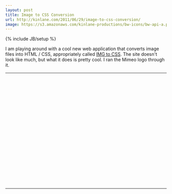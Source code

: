 ```yaml
---
layout: post
title: Image to CSS Conversion
url: http://kinlane.com/2011/06/29/image-to-css-conversion/
image: https://s3.amazonaws.com/kinlane-productions/bw-icons/bw-api-a.png
---
```

{% include JB/setup %}
<p>
     I am playing around with a cool new web application that converts image files into HTML / CSS, appropriately called <a title="IMG to CSS" href="http://www.imgtocss.com/">IMG to CSS</a>. The site doesn't look like much, but what it does is pretty cool. I ran the Mimeo logo through it.  
</p>
<table class="c885" cellspacing="0" cellpadding="0" width="400" align="center">
     <tbody>
          <tr>
               <td width="1"></td>
               <td width="1"></td>
               <td width="1"></td>
               <td width="1"></td>
               <td width="1"></td>
               <td width="1"></td>
               <td width="1"></td>
               <td width="1"></td>
               <td width="1"></td>
               <td width="1"></td>
               <td width="1"></td>
               <td width="1"></td>
               <td width="1"></td>
               <td width="1"></td>
               <td width="1"></td>
               <td width="1"></td>
               <td width="1"></td>
               <td width="1"></td>
               <td width="1"></td>
               <td width="1"></td>
               <td width="1"></td>
               <td width="1"></td>
               <td width="1"></td>
               <td width="1"></td>
               <td width="1"></td>
               <td width="1"></td>
               <td width="1"></td>
               <td width="1"></td>
               <td width="1"></td>
               <td width="1"></td>
               <td width="1"></td>
               <td width="1"></td>
               <td width="1"></td>
               <td width="1"></td>
               <td width="1"></td>
               <td width="1"></td>
               <td width="1"></td>
               <td width="1"></td>
               <td width="1"></td>
               <td width="1"></td>
               <td width="1"></td>
               <td width="1"></td>
               <td width="1"></td>
               <td width="1"></td>
               <td width="1"></td>
               <td width="1"></td>
               <td width="1"></td>
               <td width="1"></td>
               <td width="1"></td>
               <td width="1"></td>
               <td width="1"></td>
               <td width="1"></td>
               <td width="1"></td>
               <td width="1"></td>
               <td width="1"></td>
               <td width="1"></td>
               <td width="1"></td>
               <td width="1"></td>
               <td width="1"></td>
               <td width="1"></td>
               <td width="1"></td>
               <td width="1"></td>
               <td width="1"></td>
               <td width="1"></td>
               <td width="1"></td>
               <td width="1"></td>
               <td width="1"></td>
               <td width="1"></td>
               <td width="1"></td>
               <td width="1"></td>
               <td width="1"></td>
               <td width="1"></td>
               <td width="1"></td>
               <td width="1"></td>
               <td width="1"></td>
               <td width="1"></td>
               <td width="1"></td>
               <td width="1"></td>
               <td width="1"></td>
               <td width="1"></td>
               <td width="1"></td>
               <td width="1"></td>
               <td width="1"></td>
               <td width="1"></td>
               <td width="1"></td>
               <td width="1"></td>
               <td width="1"></td>
               <td width="1"></td>
               <td width="1"></td>
               <td width="1"></td>
               <td width="1"></td>
               <td width="1"></td>
               <td width="1"></td>
               <td width="1"></td>
               <td width="1"></td>
               <td width="1"></td>
               <td width="1"></td>
               <td width="1"></td>
               <td width="1"></td>
               <td width="1"></td>
               <td width="1"></td>
               <td width="1"></td>
               <td width="1"></td>
               <td width="1"></td>
               <td width="1"></td>
               <td width="1"></td>
               <td width="1"></td>
               <td width="1"></td>
               <td width="1"></td>
               <td width="1"></td>
               <td width="1"></td>
               <td width="1"></td>
               <td width="1"></td>
               <td width="1"></td>
               <td width="1"></td>
               <td width="1"></td>
               <td width="1"></td>
               <td width="1"></td>
               <td width="1"></td>
               <td width="1"></td>
               <td width="1"></td>
               <td width="1"></td>
               <td width="1"></td>
               <td width="1"></td>
               <td width="1"></td>
               <td width="1"></td>
               <td width="1"></td>
               <td width="1"></td>
               <td width="1"></td>
               <td width="1"></td>
               <td width="1"></td>
               <td width="1"></td>
               <td width="1"></td>
               <td width="1"></td>
               <td width="1"></td>
               <td width="1"></td>
               <td width="1"></td>
               <td width="1"></td>
               <td width="1"></td>
               <td width="1"></td>
               <td width="1"></td>
               <td width="1"></td>
               <td width="1"></td>
               <td width="1"></td>
               <td width="1"></td>
               <td width="1"></td>
               <td width="1"></td>
               <td width="1"></td>
               <td width="1"></td>
               <td width="1"></td>
               <td width="1"></td>
               <td width="1"></td>
               <td width="1"></td>
               <td width="1"></td>
               <td width="1"></td>
               <td width="1"></td>
               <td width="1"></td>
               <td width="1"></td>
               <td width="1"></td>
               <td width="1"></td>
               <td width="1"></td>
               <td width="1"></td>
               <td width="1"></td>
               <td width="1"></td>
               <td width="1"></td>
               <td width="1"></td>
               <td width="1"></td>
               <td width="1"></td>
               <td width="1"></td>
               <td width="1"></td>
               <td width="1"></td>
               <td width="1"></td>
               <td width="1"></td>
               <td width="1"></td>
               <td width="1"></td>
               <td width="1"></td>
               <td width="1"></td>
               <td width="1"></td>
               <td width="1"></td>
               <td width="1"></td>
               <td width="1"></td>
               <td width="1"></td>
               <td width="1"></td>
               <td width="1"></td>
               <td width="1"></td>
               <td width="1"></td>
               <td width="1"></td>
               <td width="1"></td>
               <td width="1"></td>
               <td width="1"></td>
               <td width="1"></td>
               <td width="1"></td>
               <td width="1"></td>
               <td width="1"></td>
               <td width="1"></td>
               <td width="1"></td>
               <td width="1"></td>
               <td width="1"></td>
               <td width="1"></td>
               <td width="1"></td>
               <td width="1"></td>
               <td width="1"></td>
               <td width="1"></td>
               <td width="1"></td>
               <td width="1"></td>
               <td width="1"></td>
               <td width="1"></td>
               <td width="1"></td>
               <td width="1"></td>
               <td width="1"></td>
               <td width="1"></td>
               <td width="1"></td>
               <td width="1"></td>
               <td width="1"></td>
               <td width="1"></td>
               <td width="1"></td>
               <td width="1"></td>
               <td width="1"></td>
               <td width="1"></td>
               <td width="1"></td>
               <td width="1"></td>
               <td width="1"></td>
               <td width="1"></td>
               <td width="1"></td>
               <td width="1"></td>
               <td width="1"></td>
               <td width="1"></td>
               <td width="1"></td>
               <td width="1"></td>
               <td width="1"></td>
               <td width="1"></td>
               <td width="1"></td>
               <td width="1"></td>
               <td width="1"></td>
               <td width="1"></td>
               <td width="1"></td>
               <td width="1"></td>
               <td width="1"></td>
               <td width="1"></td>
               <td width="1"></td>
               <td width="1"></td>
               <td width="1"></td>
               <td width="1"></td>
               <td width="1"></td>
               <td width="1"></td>
               <td width="1"></td>
               <td width="1"></td>
               <td width="1"></td>
               <td width="1"></td>
               <td width="1"></td>
               <td width="1"></td>
               <td width="1"></td>
               <td width="1"></td>
               <td width="1"></td>
               <td width="1"></td>
               <td width="1"></td>
               <td width="1"></td>
               <td width="1"></td>
               <td width="1"></td>
               <td width="1"></td>
               <td width="1"></td>
               <td width="1"></td>
               <td width="1"></td>
               <td width="1"></td>
               <td width="1"></td>
               <td width="1"></td>
               <td width="1"></td>
               <td width="1"></td>
               <td width="1"></td>
               <td width="1"></td>
               <td width="1"></td>
               <td width="1"></td>
               <td width="1"></td>
               <td width="1"></td>
               <td width="1"></td>
               <td width="1"></td>
               <td width="1"></td>
               <td width="1"></td>
               <td width="1"></td>
               <td width="1"></td>
               <td width="1"></td>
               <td width="1"></td>
               <td width="1"></td>
               <td width="1"></td>
               <td width="1"></td>
               <td width="1"></td>
               <td width="1"></td>
               <td width="1"></td>
               <td width="1"></td>
               <td width="1"></td>
               <td width="1"></td>
               <td width="1"></td>
               <td width="1"></td>
               <td width="1"></td>
               <td width="1"></td>
               <td width="1"></td>
               <td width="1"></td>
               <td width="1"></td>
               <td width="1"></td>
               <td width="1"></td>
               <td width="1"></td>
               <td width="1"></td>
               <td width="1"></td>
               <td width="1"></td>
               <td width="1"></td>
               <td width="1"></td>
               <td width="1"></td>
               <td width="1"></td>
               <td width="1"></td>
               <td width="1"></td>
               <td width="1"></td>
               <td width="1"></td>
               <td width="1"></td>
               <td width="1"></td>
               <td width="1"></td>
               <td width="1"></td>
               <td width="1"></td>
               <td width="1"></td>
               <td width="1"></td>
               <td width="1"></td>
               <td width="1"></td>
               <td width="1"></td>
               <td width="1"></td>
               <td width="1"></td>
               <td width="1"></td>
               <td width="1"></td>
               <td width="1"></td>
               <td width="1"></td>
               <td width="1"></td>
               <td width="1"></td>
               <td width="1"></td>
               <td width="1"></td>
               <td width="1"></td>
               <td width="1"></td>
               <td width="1"></td>
               <td width="1"></td>
               <td width="1"></td>
               <td width="1"></td>
               <td width="1"></td>
               <td width="1"></td>
               <td width="1"></td>
               <td width="1"></td>
               <td width="1"></td>
               <td width="1"></td>
               <td width="1"></td>
               <td width="1"></td>
               <td width="1"></td>
               <td width="1"></td>
               <td width="1"></td>
               <td width="1"></td>
               <td width="1"></td>
               <td width="1"></td>
               <td width="1"></td>
               <td width="1"></td>
               <td width="1"></td>
               <td width="1"></td>
               <td width="1"></td>
               <td width="1"></td>
               <td width="1"></td>
               <td width="1"></td>
               <td width="1"></td>
               <td width="1"></td>
               <td width="1"></td>
               <td width="1"></td>
               <td width="1"></td>
               <td width="1"></td>
               <td width="1"></td>
               <td width="1"></td>
               <td width="1"></td>
               <td width="1"></td>
               <td width="1"></td>
               <td width="1"></td>
               <td width="1"></td>
               <td width="1"></td>
               <td width="1"></td>
               <td width="1"></td>
               <td width="1"></td>
               <td width="1"></td>
               <td width="1"></td>
               <td width="1"></td>
               <td width="1"></td>
               <td width="1"></td>
               <td width="1"></td>
               <td width="1"></td>
               <td width="1"></td>
               <td width="1"></td>
               <td width="1"></td>
               <td width="1"></td>
               <td width="1"></td>
               <td width="1"></td>
               <td width="1"></td>
               <td width="1"></td>
               <td width="1"></td>
               <td width="1"></td>
               <td width="1"></td>
               <td width="1"></td>
               <td width="1"></td>
               <td width="1"></td>
               <td width="1"></td>
               <td width="1"></td>
          </tr>
          <tr class="c21">
               <td class="c1" colspan="342" rowspan="16"></td>
               <td class="c2" rowspan="2"></td>
               <td class="c3"></td>
               <td class="c4"></td>
               <td class="c5"></td>
               <td class="c6"></td>
               <td class="c7"></td>
               <td class="c8"></td>
               <td class="c9"></td>
               <td class="c10"></td>
               <td class="c11"></td>
               <td class="c12"></td>
               <td class="c13"></td>
               <td class="c14"></td>
               <td class="c15"></td>
               <td class="c11"></td>
               <td class="c16"></td>
               <td class="c17"></td>
               <td class="c11"></td>
               <td class="c18"></td>
               <td class="c19"></td>
               <td class="c20"></td>
               <td class="c1" colspan="37"></td>
          </tr>
          <tr class="c39">
               <td class="c22"></td>
               <td class="c23"></td>
               <td class="c24"></td>
               <td class="c25"></td>
               <td class="c26"></td>
               <td class="c27"></td>
               <td class="c28"></td>
               <td class="c29"></td>
               <td class="c30"></td>
               <td class="c31"></td>
               <td class="c32"></td>
               <td class="c33"></td>
               <td class="c34"></td>
               <td class="c14"></td>
               <td class="c35"></td>
               <td class="c36"></td>
               <td class="c3"></td>
               <td class="c36"></td>
               <td class="c37"></td>
               <td class="c36"></td>
               <td class="c38"></td>
               <td class="c1" colspan="36"></td>
          </tr>
          <tr class="c57">
               <td class="c40"></td>
               <td class="c41" rowspan="2"></td>
               <td class="c42"></td>
               <td class="c43"></td>
               <td class="c44"></td>
               <td class="c45"></td>
               <td class="c46"></td>
               <td class="c47"></td>
               <td class="c48"></td>
               <td class="c49"></td>
               <td class="c50"></td>
               <td class="c51"></td>
               <td class="c52"></td>
               <td class="c53"></td>
               <td class="c54"></td>
               <td class="c55"></td>
               <td class="c56"></td>
               <td class="c20"></td>
               <td class="c40"></td>
               <td class="c38" colspan="2"></td>
               <td class="c1" colspan="37" rowspan="3"></td>
          </tr>
          <tr class="c21">
               <td class="c11"></td>
               <td class="c58"></td>
               <td class="c59"></td>
               <td class="c46"></td>
               <td class="c60"></td>
               <td class="c61"></td>
               <td class="c62"></td>
               <td class="c63"></td>
               <td class="c64"></td>
               <td class="c65"></td>
               <td class="c66"></td>
               <td class="c67"></td>
               <td class="c68"></td>
               <td class="c2"></td>
               <td class="c69"></td>
               <td class="c17"></td>
               <td class="c70"></td>
               <td class="c71"></td>
               <td class="c40"></td>
               <td class="c72"></td>
          </tr>
          <tr class="c90">
               <td class="c73"></td>
               <td class="c74"></td>
               <td class="c75"></td>
               <td class="c76"></td>
               <td class="c77"></td>
               <td class="c78"></td>
               <td class="c79"></td>
               <td class="c80"></td>
               <td class="c81"></td>
               <td class="c82"></td>
               <td class="c83"></td>
               <td class="c77"></td>
               <td class="c26"></td>
               <td class="c84"></td>
               <td class="c85"></td>
               <td class="c86"></td>
               <td class="c87"></td>
               <td class="c88"></td>
               <td class="c20"></td>
               <td class="c14"></td>
               <td class="c89"></td>
          </tr>
          <tr class="c110">
               <td class="c18"></td>
               <td class="c53"></td>
               <td class="c91"></td>
               <td class="c92"></td>
               <td class="c93"></td>
               <td class="c94"></td>
               <td class="c95"></td>
               <td class="c96"></td>
               <td class="c97"></td>
               <td class="c98"></td>
               <td class="c97" colspan="2"></td>
               <td class="c95"></td>
               <td class="c99"></td>
               <td class="c100"></td>
               <td class="c101"></td>
               <td class="c102"></td>
               <td class="c103"></td>
               <td class="c104"></td>
               <td class="c105"></td>
               <td class="c106"></td>
               <td class="c40"></td>
               <td class="c89"></td>
               <td class="c20"></td>
               <td class="c40"></td>
               <td class="c12"></td>
               <td class="c107"></td>
               <td class="c106"></td>
               <td class="c12"></td>
               <td class="c72"></td>
               <td class="c108"></td>
               <td class="c109"></td>
               <td class="c1" colspan="26" rowspan="5"></td>
          </tr>
          <tr class="c129">
               <td class="c14"></td>
               <td class="c111"></td>
               <td class="c112"></td>
               <td class="c113"></td>
               <td class="c114"></td>
               <td class="c98" colspan="11"></td>
               <td class="c115"></td>
               <td class="c116"></td>
               <td class="c117"></td>
               <td class="c118"></td>
               <td class="c119"></td>
               <td class="c120"></td>
               <td class="c121"></td>
               <td class="c122"></td>
               <td class="c123"></td>
               <td class="c124"></td>
               <td class="c125"></td>
               <td class="c17"></td>
               <td class="c126"></td>
               <td class="c127"></td>
               <td class="c128"></td>
               <td class="c73"></td>
          </tr>
          <tr class="c145">
               <td class="c130"></td>
               <td class="c12"></td>
               <td class="c131"></td>
               <td class="c132"></td>
               <td class="c133"></td>
               <td class="c97"></td>
               <td class="c98" colspan="10"></td>
               <td class="c134"></td>
               <td class="c135"></td>
               <td class="c136"></td>
               <td class="c137"></td>
               <td class="c138"></td>
               <td class="c139"></td>
               <td class="c140"></td>
               <td class="c141"></td>
               <td class="c142"></td>
               <td class="c143"></td>
               <td class="c127"></td>
               <td class="c3"></td>
               <td class="c108"></td>
               <td class="c130"></td>
               <td class="c144"></td>
               <td class="c3"></td>
          </tr>
          <tr class="c160">
               <td class="c146"></td>
               <td class="c36"></td>
               <td class="c147"></td>
               <td class="c77"></td>
               <td class="c148"></td>
               <td class="c98" colspan="11" rowspan="2"></td>
               <td class="c61"></td>
               <td class="c149"></td>
               <td class="c47"></td>
               <td class="c150"></td>
               <td class="c93"></td>
               <td class="c151"></td>
               <td class="c152"></td>
               <td class="c153"></td>
               <td class="c154"></td>
               <td class="c155"></td>
               <td class="c75"></td>
               <td class="c2"></td>
               <td class="c156"></td>
               <td class="c157"></td>
               <td class="c158"></td>
               <td class="c159"></td>
          </tr>
          <tr class="c177">
               <td class="c161"></td>
               <td class="c162"></td>
               <td class="c163"></td>
               <td class="c164"></td>
               <td class="c165"></td>
               <td class="c26"></td>
               <td class="c98"></td>
               <td class="c61"></td>
               <td class="c166"></td>
               <td class="c167"></td>
               <td class="c168"></td>
               <td class="c169"></td>
               <td class="c135"></td>
               <td class="c170"></td>
               <td class="c171"></td>
               <td class="c172"></td>
               <td class="c173"></td>
               <td class="c174"></td>
               <td class="c36"></td>
               <td class="c175"></td>
               <td class="c176"></td>
          </tr>
          <tr class="c129">
               <td class="c11"></td>
               <td class="c178"></td>
               <td class="c179"></td>
               <td class="c180"></td>
               <td class="c136"></td>
               <td class="c100" rowspan="4"></td>
               <td class="c98" colspan="10"></td>
               <td class="c181"></td>
               <td class="c46"></td>
               <td class="c83"></td>
               <td class="c182"></td>
               <td class="c96"></td>
               <td class="c136"></td>
               <td class="c183"></td>
               <td class="c184"></td>
               <td class="c94"></td>
               <td class="c185"></td>
               <td class="c152"></td>
               <td class="c186"></td>
               <td class="c187"></td>
               <td class="c188"></td>
               <td class="c189"></td>
               <td class="c190"></td>
               <td class="c14"></td>
               <td class="c191"></td>
               <td class="c192"></td>
               <td class="c14"></td>
               <td class="c193"></td>
               <td class="c34"></td>
               <td class="c176"></td>
               <td class="c128"></td>
               <td class="c1"></td>
               <td class="c72"></td>
               <td class="c14"></td>
               <td class="c193"></td>
               <td class="c1"></td>
               <td class="c38"></td>
               <td class="c1"></td>
               <td class="c14"></td>
               <td class="c1" colspan="10" rowspan="6"></td>
          </tr>
          <tr class="c129">
               <td class="c42"></td>
               <td class="c194"></td>
               <td class="c195"></td>
               <td class="c196"></td>
               <td class="c197"></td>
               <td class="c98" colspan="20" rowspan="3"></td>
               <td class="c97"></td>
               <td class="c81"></td>
               <td class="c198"></td>
               <td class="c199"></td>
               <td class="c200"></td>
               <td class="c201"></td>
               <td class="c202"></td>
               <td class="c203"></td>
               <td class="c204"></td>
               <td class="c107"></td>
               <td class="c14"></td>
               <td class="c37"></td>
               <td class="c105"></td>
               <td class="c205"></td>
               <td class="c206"></td>
               <td class="c207"></td>
               <td class="c32"></td>
               <td class="c71"></td>
               <td class="c14"></td>
               <td class="c208"></td>
               <td class="c14"></td>
               <td class="c128"></td>
          </tr>
          <tr class="c224">
               <td class="c209"></td>
               <td class="c210"></td>
               <td class="c81"></td>
               <td class="c132"></td>
               <td class="c170"></td>
               <td class="c211"></td>
               <td class="c212"></td>
               <td class="c82"></td>
               <td class="c213"></td>
               <td class="c214"></td>
               <td class="c47"></td>
               <td class="c215"></td>
               <td class="c216"></td>
               <td class="c217"></td>
               <td class="c218"></td>
               <td class="c219"></td>
               <td class="c105"></td>
               <td class="c220"></td>
               <td class="c221"></td>
               <td class="c222"></td>
               <td class="c223" colspan="2"></td>
               <td class="c20"></td>
               <td class="c38"></td>
               <td class="c40"></td>
               <td class="c11"></td>
               <td class="c209" rowspan="2"></td>
          </tr>
          <tr class="c239">
               <td class="c225"></td>
               <td class="c226"></td>
               <td class="c227"></td>
               <td class="c228"></td>
               <td class="c83"></td>
               <td class="c136"></td>
               <td class="c133"></td>
               <td class="c26"></td>
               <td class="c229"></td>
               <td class="c95"></td>
               <td class="c136"></td>
               <td class="c230"></td>
               <td class="c152"></td>
               <td class="c231"></td>
               <td class="c232"></td>
               <td class="c233"></td>
               <td class="c234"></td>
               <td class="c235"></td>
               <td class="c204"></td>
               <td class="c236"></td>
               <td class="c111"></td>
               <td class="c237"></td>
               <td class="c40"></td>
               <td class="c238"></td>
               <td class="c14" colspan="2"></td>
          </tr>
          <tr class="c256">
               <td class="c240"></td>
               <td class="c241"></td>
               <td class="c242"></td>
               <td class="c243"></td>
               <td class="c244"></td>
               <td class="c98" colspan="21"></td>
               <td class="c245"></td>
               <td class="c246"></td>
               <td class="c168"></td>
               <td class="c247"></td>
               <td class="c26"></td>
               <td class="c184"></td>
               <td class="c248"></td>
               <td class="c184"></td>
               <td class="c249"></td>
               <td class="c250"></td>
               <td class="c251"></td>
               <td class="c116"></td>
               <td class="c252"></td>
               <td class="c253"></td>
               <td class="c254"></td>
               <td class="c255"></td>
               <td class="c13"></td>
               <td class="c144"></td>
               <td class="c14" rowspan="2"></td>
               <td class="c20"></td>
               <td class="c209"></td>
               <td class="c38" rowspan="2"></td>
          </tr>
          <tr class="c271">
               <td class="c257"></td>
               <td class="c258"></td>
               <td class="c259"></td>
               <td class="c260"></td>
               <td class="c261"></td>
               <td class="c97" rowspan="2"></td>
               <td class="c98" colspan="20"></td>
               <td class="c97"></td>
               <td class="c98"></td>
               <td class="c166"></td>
               <td class="c262"></td>
               <td class="c242"></td>
               <td class="c263"></td>
               <td class="c264" colspan="2"></td>
               <td class="c265"></td>
               <td class="c228"></td>
               <td class="c266"></td>
               <td class="c244"></td>
               <td class="c46"></td>
               <td class="c246"></td>
               <td class="c267"></td>
               <td class="c268"></td>
               <td class="c269"></td>
               <td class="c270"></td>
               <td class="c161"></td>
               <td class="c223"></td>
          </tr>
          <tr class="c283">
               <td class="c1" colspan="336" rowspan="3"></td>
               <td class="c191" rowspan="2"></td>
               <td class="c130" colspan="2"></td>
               <td class="c191" colspan="3"></td>
               <td class="c272"></td>
               <td class="c273"></td>
               <td class="c274"></td>
               <td class="c79" colspan="2"></td>
               <td class="c98" colspan="36"></td>
               <td class="c275"></td>
               <td class="c276"></td>
               <td class="c277"></td>
               <td class="c278"></td>
               <td class="c279"></td>
               <td class="c13"></td>
               <td class="c31"></td>
               <td class="c130"></td>
               <td class="c280"></td>
               <td class="c36"></td>
               <td class="c223"></td>
               <td class="c71"></td>
               <td class="c281"></td>
               <td class="c54"></td>
               <td class="c36"></td>
               <td class="c282"></td>
          </tr>
          <tr class="c145">
               <td class="c130"></td>
               <td class="c191" colspan="2"></td>
               <td class="c12"></td>
               <td class="c2"></td>
               <td class="c284"></td>
               <td class="c285"></td>
               <td class="c82"></td>
               <td class="c152"></td>
               <td class="c170"></td>
               <td class="c98" colspan="37" rowspan="3"></td>
               <td class="c286"></td>
               <td class="c228"></td>
               <td class="c287"></td>
               <td class="c288"></td>
               <td class="c289"></td>
               <td class="c290"></td>
               <td class="c291"></td>
               <td class="c292"></td>
               <td class="c293"></td>
               <td class="c294"></td>
               <td class="c40"></td>
               <td class="c295"></td>
               <td class="c296"></td>
               <td class="c70"></td>
               <td class="c126"></td>
               <td class="c297"></td>
          </tr>
          <tr class="c283">
               <td class="c191" colspan="3"></td>
               <td class="c12" colspan="3"></td>
               <td class="c298"></td>
               <td class="c242"></td>
               <td class="c165"></td>
               <td class="c299" colspan="2"></td>
               <td class="c95"></td>
               <td class="c300"></td>
               <td class="c301"></td>
               <td class="c302"></td>
               <td class="c96"></td>
               <td class="c303"></td>
               <td class="c304"></td>
               <td class="c305"></td>
               <td class="c306"></td>
               <td class="c307"></td>
               <td class="c308"></td>
               <td class="c13"></td>
               <td class="c14"></td>
               <td class="c22"></td>
               <td class="c309"></td>
               <td class="c17"></td>
          </tr>
          <tr class="c283">
               <td class="c1" colspan="337" rowspan="2"></td>
               <td class="c191" rowspan="2"></td>
               <td class="c130"></td>
               <td class="c12"></td>
               <td class="c191"></td>
               <td class="c2"></td>
               <td class="c310"></td>
               <td class="c311"></td>
               <td class="c152"></td>
               <td class="c44"></td>
               <td class="c45"></td>
               <td class="c136"></td>
               <td class="c264"></td>
               <td class="c99"></td>
               <td class="c228"></td>
               <td class="c244"></td>
               <td class="c312"></td>
               <td class="c313"></td>
               <td class="c314"></td>
               <td class="c315"></td>
               <td class="c316"></td>
               <td class="c317"></td>
               <td class="c318"></td>
               <td class="c204"></td>
               <td class="c319"></td>
               <td class="c320"></td>
               <td class="c33"></td>
          </tr>
          <tr class="c334">
               <td class="c54"></td>
               <td class="c191"></td>
               <td class="c321"></td>
               <td class="c322"></td>
               <td class="c323"></td>
               <td class="c324"></td>
               <td class="c299"></td>
               <td class="c230"></td>
               <td class="c152"></td>
               <td class="c98" colspan="38"></td>
               <td class="c325"></td>
               <td class="c326"></td>
               <td class="c275"></td>
               <td class="c228"></td>
               <td class="c274"></td>
               <td class="c96"></td>
               <td class="c136" colspan="2"></td>
               <td class="c327"></td>
               <td class="c328"></td>
               <td class="c329"></td>
               <td class="c330"></td>
               <td class="c331"></td>
               <td class="c332"></td>
               <td class="c333"></td>
          </tr>
          <tr class="c344">
               <td class="c1" colspan="336" rowspan="2"></td>
               <td class="c38" rowspan="2"></td>
               <td class="c335"></td>
               <td class="c222"></td>
               <td class="c336"></td>
               <td class="c337"></td>
               <td class="c338"></td>
               <td class="c60"></td>
               <td class="c100"></td>
               <td class="c98" colspan="3"></td>
               <td class="c96" colspan="6" rowspan="5"></td>
               <td class="c98" colspan="41"></td>
               <td class="c100"></td>
               <td class="c339"></td>
               <td class="c340"></td>
               <td class="c341"></td>
               <td class="c342"></td>
               <td class="c343"></td>
          </tr>
          <tr class="c351">
               <td class="c74"></td>
               <td class="c130"></td>
               <td class="c3"></td>
               <td class="c345"></td>
               <td class="c346"></td>
               <td class="c98" colspan="5" rowspan="5"></td>
               <td class="c98" colspan="42" rowspan="4"></td>
               <td class="c347"></td>
               <td class="c348"></td>
               <td class="c327"></td>
               <td class="c349"></td>
               <td class="c350"></td>
          </tr>
          <tr>
               <td class="c1" colspan="337" rowspan="3"></td>
               <td class="c10"></td>
               <td class="c2"></td>
               <td class="c15"></td>
               <td class="c127"></td>
               <td class="c352"></td>
               <td class="c353"></td>
               <td class="c165"></td>
               <td class="c354"></td>
               <td class="c355"></td>
               <td class="c356"></td>
          </tr>
          <tr class="c224">
               <td class="c209"></td>
               <td class="c14"></td>
               <td class="c175"></td>
               <td class="c357"></td>
               <td class="c358"></td>
               <td class="c45"></td>
               <td class="c359"></td>
               <td class="c360"></td>
               <td class="c116"></td>
               <td class="c361"></td>
          </tr>
          <tr class="c371">
               <td class="c72"></td>
               <td class="c362"></td>
               <td class="c363"></td>
               <td class="c364"></td>
               <td class="c365"></td>
               <td class="c366"></td>
               <td class="c367"></td>
               <td class="c368"></td>
               <td class="c369"></td>
               <td class="c370"></td>
          </tr>
          <tr>
               <td class="c1" colspan="336" rowspan="9"></td>
               <td class="c128"></td>
               <td class="c73"></td>
               <td class="c20"></td>
               <td class="c204"></td>
               <td class="c372"></td>
               <td class="c373"></td>
               <td class="c96" colspan="5"></td>
               <td class="c98" colspan="43"></td>
               <td class="c83"></td>
               <td class="c45"></td>
               <td class="c135"></td>
               <td class="c374"></td>
               <td class="c375"></td>
          </tr>
          <tr class="c351">
               <td class="c193"></td>
               <td class="c376"></td>
               <td class="c208"></td>
               <td class="c377"></td>
               <td class="c378"></td>
               <td class="c379"></td>
               <td class="c98" colspan="27" rowspan="5"></td>
               <td class="c96" colspan="5" rowspan="5"></td>
               <td class="c98" colspan="21" rowspan="5"></td>
               <td class="c380"></td>
               <td class="c381"></td>
               <td class="c80"></td>
               <td class="c382"></td>
               <td class="c383"></td>
          </tr>
          <tr class="c57">
               <td class="c40"></td>
               <td class="c191"></td>
               <td class="c384"></td>
               <td class="c22"></td>
               <td class="c385"></td>
               <td class="c386"></td>
               <td class="c245"></td>
               <td class="c152" colspan="2"></td>
               <td class="c387"></td>
               <td class="c388"></td>
          </tr>
          <tr class="c283">
               <td class="c191"></td>
               <td class="c127"></td>
               <td class="c176"></td>
               <td class="c389"></td>
               <td class="c390"></td>
               <td class="c167"></td>
               <td class="c244"></td>
               <td class="c391"></td>
               <td class="c181"></td>
               <td class="c392"></td>
               <td class="c208"></td>
          </tr>
          <tr class="c224">
               <td class="c209"></td>
               <td class="c56"></td>
               <td class="c393"></td>
               <td class="c394"></td>
               <td class="c395"></td>
               <td class="c396"></td>
               <td class="c397"></td>
               <td class="c82"></td>
               <td class="c114"></td>
               <td class="c398"></td>
               <td class="c399"></td>
          </tr>
          <tr class="c283">
               <td class="c191"></td>
               <td class="c400"></td>
               <td class="c401"></td>
               <td class="c402"></td>
               <td class="c403"></td>
               <td class="c404"></td>
               <td class="c355"></td>
               <td class="c405"></td>
               <td class="c406"></td>
               <td class="c407"></td>
               <td class="c408"></td>
          </tr>
          <tr class="c418">
               <td class="c38" rowspan="3"></td>
               <td class="c409"></td>
               <td class="c410"></td>
               <td class="c411"></td>
               <td class="c412"></td>
               <td class="c413"></td>
               <td class="c98" colspan="53" rowspan="5"></td>
               <td class="c397"></td>
               <td class="c414"></td>
               <td class="c415"></td>
               <td class="c416"></td>
               <td class="c417"></td>
          </tr>
          <tr class="c424">
               <td class="c192" rowspan="3"></td>
               <td class="c419"></td>
               <td class="c420"></td>
               <td class="c98"></td>
               <td class="c167"></td>
               <td class="c26"></td>
               <td class="c312"></td>
               <td class="c421"></td>
               <td class="c422"></td>
               <td class="c423"></td>
          </tr>
          <tr class="c428">
               <td class="c425"></td>
               <td class="c426"></td>
               <td class="c168"></td>
               <td class="c186"></td>
               <td class="c347"></td>
               <td class="c26"></td>
               <td class="c427"></td>
               <td class="c204"></td>
               <td class="c238"></td>
          </tr>
          <tr>
               <td class="c1" colspan="337" rowspan="2"></td>
               <td class="c429"></td>
               <td class="c430"></td>
               <td class="c431"></td>
               <td class="c432"></td>
               <td class="c405"></td>
               <td class="c433"></td>
               <td class="c434"></td>
               <td class="c435"></td>
               <td class="c436"></td>
          </tr>
          <tr class="c443">
               <td class="c13"></td>
               <td class="c437"></td>
               <td class="c438"></td>
               <td class="c264"></td>
               <td class="c439"></td>
               <td class="c46"></td>
               <td class="c440"></td>
               <td class="c441"></td>
               <td class="c442"></td>
               <td class="c20"></td>
          </tr>
          <tr>
               <td class="c1" colspan="304" rowspan="4"></td>
               <td class="c41"></td>
               <td class="c15"></td>
               <td class="c444"></td>
               <td class="c128"></td>
               <td class="c22"></td>
               <td class="c128"></td>
               <td class="c389"></td>
               <td class="c445"></td>
               <td class="c446"></td>
               <td class="c191"></td>
               <td class="c1" colspan="22"></td>
               <td class="c22"></td>
               <td class="c209"></td>
               <td class="c447"></td>
               <td class="c448"></td>
               <td class="c227"></td>
               <td class="c98" colspan="54"></td>
               <td class="c167"></td>
               <td class="c449"></td>
               <td class="c450"></td>
               <td class="c220"></td>
               <td class="c451" rowspan="2"></td>
          </tr>
          <tr class="c458">
               <td class="c409"></td>
               <td class="c208"></td>
               <td class="c20"></td>
               <td class="c452"></td>
               <td class="c335"></td>
               <td class="c453"></td>
               <td class="c280"></td>
               <td class="c144"></td>
               <td class="c111"></td>
               <td class="c11"></td>
               <td class="c454"></td>
               <td class="c1" colspan="21"></td>
               <td class="c89"></td>
               <td class="c161"></td>
               <td class="c455"></td>
               <td class="c275"></td>
               <td class="c135"></td>
               <td class="c60"></td>
               <td class="c98" colspan="53" rowspan="4"></td>
               <td class="c259"></td>
               <td class="c456"></td>
               <td class="c457"></td>
               <td class="c400"></td>
          </tr>
          <tr class="c467">
               <td class="c445"></td>
               <td class="c22" rowspan="2"></td>
               <td class="c400"></td>
               <td class="c445"></td>
               <td class="c459"></td>
               <td class="c460"></td>
               <td class="c461"></td>
               <td class="c22"></td>
               <td class="c335"></td>
               <td class="c462"></td>
               <td class="c204"></td>
               <td class="c1" colspan="22"></td>
               <td class="c156"></td>
               <td class="c463"></td>
               <td class="c299"></td>
               <td class="c464"></td>
               <td class="c95"></td>
               <td class="c170"></td>
               <td class="c465"></td>
               <td class="c466"></td>
               <td class="c126"></td>
               <td class="c36"></td>
          </tr>
          <tr class="c177">
               <td class="c280"></td>
               <td class="c468"></td>
               <td class="c469"></td>
               <td class="c470"></td>
               <td class="c471"></td>
               <td class="c472"></td>
               <td class="c161"></td>
               <td class="c362"></td>
               <td class="c473"></td>
               <td class="c161"></td>
               <td class="c1" colspan="21" rowspan="2"></td>
               <td class="c193"></td>
               <td class="c474"></td>
               <td class="c475"></td>
               <td class="c476"></td>
               <td class="c325"></td>
               <td class="c197"></td>
               <td class="c246"></td>
               <td class="c477"></td>
               <td class="c11" rowspan="2"></td>
               <td class="c422"></td>
               <td class="c11"></td>
          </tr>
          <tr>
               <td class="c1" colspan="305"></td>
               <td class="c478"></td>
               <td class="c130"></td>
               <td class="c479"></td>
               <td class="c480"></td>
               <td class="c481"></td>
               <td class="c482"></td>
               <td class="c483"></td>
               <td class="c484"></td>
               <td class="c485"></td>
               <td class="c451"></td>
               <td class="c89"></td>
               <td class="c486"></td>
               <td class="c215"></td>
               <td class="c487"></td>
               <td class="c94"></td>
               <td class="c488"></td>
               <td class="c489"></td>
               <td class="c490"></td>
               <td class="c491"></td>
               <td class="c161"></td>
          </tr>
          <tr>
               <td class="c1" colspan="304" rowspan="5"></td>
               <td class="c492" rowspan="2"></td>
               <td class="c493"></td>
               <td class="c494"></td>
               <td class="c495"></td>
               <td class="c496"></td>
               <td class="c497"></td>
               <td class="c498"></td>
               <td class="c499"></td>
               <td class="c500"></td>
               <td class="c501"></td>
               <td class="c161"></td>
               <td class="c295"></td>
               <td class="c14"></td>
               <td class="c128"></td>
               <td class="c209"></td>
               <td class="c14"></td>
               <td class="c74"></td>
               <td class="c492"></td>
               <td class="c193"></td>
               <td class="c1" colspan="2"></td>
               <td class="c282"></td>
               <td class="c1" colspan="10" rowspan="6"></td>
               <td class="c38"></td>
               <td class="c502"></td>
               <td class="c503"></td>
               <td class="c504"></td>
               <td class="c46"></td>
               <td class="c45"></td>
               <td class="c505"></td>
               <td class="c506"></td>
               <td class="c245"></td>
               <td class="c246"></td>
               <td class="c114"></td>
               <td class="c507"></td>
               <td class="c44"></td>
               <td class="c508"></td>
               <td class="c44"></td>
               <td class="c95"></td>
               <td class="c136"></td>
               <td class="c98" colspan="37" rowspan="6"></td>
               <td class="c152"></td>
               <td class="c243"></td>
               <td class="c508"></td>
               <td class="c507"></td>
               <td class="c432"></td>
               <td class="c509"></td>
               <td class="c510"></td>
               <td class="c435"></td>
               <td class="c454"></td>
               <td class="c511"></td>
          </tr>
          <tr class="c145">
               <td class="c512"></td>
               <td class="c513"></td>
               <td class="c514"></td>
               <td class="c515" rowspan="2"></td>
               <td class="c516"></td>
               <td class="c517"></td>
               <td class="c518"></td>
               <td class="c480"></td>
               <td class="c519"></td>
               <td class="c520"></td>
               <td class="c521"></td>
               <td class="c31"></td>
               <td class="c474"></td>
               <td class="c400"></td>
               <td class="c1"></td>
               <td class="c130"></td>
               <td class="c209"></td>
               <td class="c130"></td>
               <td class="c42"></td>
               <td class="c1"></td>
               <td class="c191"></td>
               <td class="c41"></td>
               <td class="c522"></td>
               <td class="c523"></td>
               <td class="c524"></td>
               <td class="c525"></td>
               <td class="c508"></td>
               <td class="c312"></td>
               <td class="c526"></td>
               <td class="c169"></td>
               <td class="c248"></td>
               <td class="c527"></td>
               <td class="c61"></td>
               <td class="c197"></td>
               <td class="c229"></td>
               <td class="c185"></td>
               <td class="c299"></td>
               <td class="c95"></td>
               <td class="c299"></td>
               <td class="c246"></td>
               <td class="c228"></td>
               <td class="c249"></td>
               <td class="c95"></td>
               <td class="c528"></td>
               <td class="c130"></td>
               <td class="c161"></td>
               <td class="c130"></td>
               <td class="c14"></td>
          </tr>
          <tr class="c160">
               <td class="c146"></td>
               <td class="c130"></td>
               <td class="c529"></td>
               <td class="c530"></td>
               <td class="c531"></td>
               <td class="c532"></td>
               <td class="c533"></td>
               <td class="c515"></td>
               <td class="c534"></td>
               <td class="c535"></td>
               <td class="c536"></td>
               <td class="c537"></td>
               <td class="c460"></td>
               <td class="c32"></td>
               <td class="c484"></td>
               <td class="c12"></td>
               <td class="c22" rowspan="2"></td>
               <td class="c36"></td>
               <td class="c192"></td>
               <td class="c14"></td>
               <td class="c89"></td>
               <td class="c40"></td>
               <td class="c209"></td>
               <td class="c538"></td>
               <td class="c539"></td>
               <td class="c540"></td>
               <td class="c541"></td>
               <td class="c275"></td>
               <td class="c136"></td>
               <td class="c167"></td>
               <td class="c26"></td>
               <td class="c327"></td>
               <td class="c81"></td>
               <td class="c262"></td>
               <td class="c114"></td>
               <td class="c542"></td>
               <td class="c439"></td>
               <td class="c244"></td>
               <td class="c353"></td>
               <td class="c299"></td>
               <td class="c152"></td>
               <td class="c166"></td>
               <td class="c169"></td>
               <td class="c543"></td>
               <td class="c157"></td>
               <td class="c280" colspan="2"></td>
               <td class="c409"></td>
          </tr>
          <tr class="c564">
               <td class="c544"></td>
               <td class="c144"></td>
               <td class="c545"></td>
               <td class="c515"></td>
               <td class="c533"></td>
               <td class="c546"></td>
               <td class="c496"></td>
               <td class="c547"></td>
               <td class="c497"></td>
               <td class="c533"></td>
               <td class="c548"></td>
               <td class="c549"></td>
               <td class="c550"></td>
               <td class="c551"></td>
               <td class="c552"></td>
               <td class="c553"></td>
               <td class="c554"></td>
               <td class="c280"></td>
               <td class="c191"></td>
               <td class="c130"></td>
               <td class="c176"></td>
               <td class="c41"></td>
               <td class="c54"></td>
               <td class="c108"></td>
               <td class="c468"></td>
               <td class="c436"></td>
               <td class="c191"></td>
               <td class="c555"></td>
               <td class="c556"></td>
               <td class="c557"></td>
               <td class="c558"></td>
               <td class="c114"></td>
               <td class="c116"></td>
               <td class="c559"></td>
               <td class="c182"></td>
               <td class="c93"></td>
               <td class="c95"></td>
               <td class="c560"></td>
               <td class="c26"></td>
               <td class="c561"></td>
               <td class="c300"></td>
               <td class="c151"></td>
               <td class="c562"></td>
               <td class="c563"></td>
               <td class="c419"></td>
               <td class="c40" colspan="2"></td>
               <td class="c419"></td>
          </tr>
          <tr class="c585">
               <td class="c193"></td>
               <td class="c565"></td>
               <td class="c566"></td>
               <td class="c567"></td>
               <td class="c546"></td>
               <td class="c567"></td>
               <td class="c546" colspan="2"></td>
               <td class="c568"></td>
               <td class="c497"></td>
               <td class="c546"></td>
               <td class="c530"></td>
               <td class="c515"></td>
               <td class="c533"></td>
               <td class="c569"></td>
               <td class="c570"></td>
               <td class="c571"></td>
               <td class="c572"></td>
               <td class="c72"></td>
               <td class="c205"></td>
               <td class="c209"></td>
               <td class="c419"></td>
               <td class="c14"></td>
               <td class="c384"></td>
               <td class="c573"></td>
               <td class="c574"></td>
               <td class="c74"></td>
               <td class="c575"></td>
               <td class="c89"></td>
               <td class="c576"></td>
               <td class="c577"></td>
               <td class="c578"></td>
               <td class="c579"></td>
               <td class="c580"></td>
               <td class="c581"></td>
               <td class="c186"></td>
               <td class="c391"></td>
               <td class="c136"></td>
               <td class="c116"></td>
               <td class="c249"></td>
               <td class="c114"></td>
               <td class="c368"></td>
               <td class="c582"></td>
               <td class="c583"></td>
               <td class="c584"></td>
               <td class="c130"></td>
               <td class="c209" colspan="2"></td>
               <td class="c74"></td>
          </tr>
          <tr>
               <td class="c1" colspan="280"></td>
               <td class="c193"></td>
               <td class="c1"></td>
               <td class="c191"></td>
               <td class="c1" colspan="20"></td>
               <td class="c191"></td>
               <td class="c12"></td>
               <td class="c586"></td>
               <td class="c587"></td>
               <td class="c588"></td>
               <td class="c589"></td>
               <td class="c548"></td>
               <td class="c589"></td>
               <td class="c547"></td>
               <td class="c533" colspan="2"></td>
               <td class="c568"></td>
               <td class="c590"></td>
               <td class="c532"></td>
               <td class="c591"></td>
               <td class="c568"></td>
               <td class="c592"></td>
               <td class="c593"></td>
               <td class="c594"></td>
               <td class="c595"></td>
               <td class="c22"></td>
               <td class="c130"></td>
               <td class="c596"></td>
               <td class="c130"></td>
               <td class="c597"></td>
               <td class="c598"></td>
               <td class="c22"></td>
               <td class="c3"></td>
               <td class="c89"></td>
               <td class="c73"></td>
               <td class="c335"></td>
               <td class="c157"></td>
               <td class="c599"></td>
               <td class="c600"></td>
               <td class="c601"></td>
               <td class="c602"></td>
               <td class="c603"></td>
               <td class="c80"></td>
               <td class="c182"></td>
               <td class="c604"></td>
               <td class="c94"></td>
               <td class="c605"></td>
               <td class="c606"></td>
               <td class="c607"></td>
               <td class="c608"></td>
               <td class="c609"></td>
               <td class="c89"></td>
               <td class="c610" colspan="2"></td>
               <td class="c89"></td>
          </tr>
          <tr>
               <td class="c1" colspan="278" rowspan="5"></td>
               <td class="c492"></td>
               <td class="c611"></td>
               <td class="c18"></td>
               <td class="c14"></td>
               <td class="c468"></td>
               <td class="c612"></td>
               <td class="c613"></td>
               <td class="c614"></td>
               <td class="c615"></td>
               <td class="c616"></td>
               <td class="c209"></td>
               <td class="c1" colspan="10" rowspan="5"></td>
               <td class="c444"></td>
               <td class="c37"></td>
               <td class="c15"></td>
               <td class="c74"></td>
               <td class="c617"></td>
               <td class="c618"></td>
               <td class="c619"></td>
               <td class="c533" rowspan="2"></td>
               <td class="c518"></td>
               <td class="c620"></td>
               <td class="c546"></td>
               <td class="c516" colspan="10" rowspan="5"></td>
               <td class="c532"></td>
               <td class="c621"></td>
               <td class="c622"></td>
               <td class="c623"></td>
               <td class="c161"></td>
               <td class="c282"></td>
               <td class="c157"></td>
               <td class="c624"></td>
               <td class="c161"></td>
               <td class="c460"></td>
               <td class="c105"></td>
               <td class="c1" colspan="16" rowspan="5"></td>
               <td class="c625"></td>
               <td class="c626"></td>
               <td class="c627"></td>
               <td class="c628"></td>
               <td class="c629"></td>
               <td class="c630"></td>
               <td class="c152"></td>
               <td class="c186"></td>
               <td class="c152"></td>
               <td class="c165"></td>
               <td class="c604"></td>
               <td class="c94"></td>
               <td class="c299"></td>
               <td class="c77"></td>
               <td class="c299"></td>
               <td class="c249"></td>
               <td class="c96"></td>
               <td class="c98" colspan="26" rowspan="2"></td>
               <td class="c136"></td>
               <td class="c96"></td>
               <td class="c300"></td>
               <td class="c77"></td>
               <td class="c631"></td>
               <td class="c632"></td>
               <td class="c1" colspan="4" rowspan="8"></td>
          </tr>
          <tr class="c654">
               <td class="c436"></td>
               <td class="c633"></td>
               <td class="c295"></td>
               <td class="c634"></td>
               <td class="c635"></td>
               <td class="c636"></td>
               <td class="c637"></td>
               <td class="c638"></td>
               <td class="c639"></td>
               <td class="c280"></td>
               <td class="c435"></td>
               <td class="c295" rowspan="2"></td>
               <td class="c128"></td>
               <td class="c208"></td>
               <td class="c20"></td>
               <td class="c41"></td>
               <td class="c640"></td>
               <td class="c641"></td>
               <td class="c567"></td>
               <td class="c587"></td>
               <td class="c533"></td>
               <td class="c642"></td>
               <td class="c643"></td>
               <td class="c644"></td>
               <td class="c645"></td>
               <td class="c646"></td>
               <td class="c647"></td>
               <td class="c648"></td>
               <td class="c445"></td>
               <td class="c108"></td>
               <td class="c649"></td>
               <td class="c460"></td>
               <td class="c22"></td>
               <td class="c18"></td>
               <td class="c599"></td>
               <td class="c36"></td>
               <td class="c650"></td>
               <td class="c378"></td>
               <td class="c651"></td>
               <td class="c652"></td>
               <td class="c80"></td>
               <td class="c186"></td>
               <td class="c228"></td>
               <td class="c96"></td>
               <td class="c60"></td>
               <td class="c432"></td>
               <td class="c325"></td>
               <td class="c299"></td>
               <td class="c100"></td>
               <td class="c181"></td>
               <td class="c94"></td>
               <td class="c82"></td>
               <td class="c79"></td>
               <td class="c653"></td>
               <td class="c88"></td>
          </tr>
          <tr class="c678">
               <td class="c655"></td>
               <td class="c15"></td>
               <td class="c614"></td>
               <td class="c656"></td>
               <td class="c657"></td>
               <td class="c658"></td>
               <td class="c659"></td>
               <td class="c660"></td>
               <td class="c661"></td>
               <td class="c320"></td>
               <td class="c111"></td>
               <td class="c209"></td>
               <td class="c595"></td>
               <td class="c597"></td>
               <td class="c460"></td>
               <td class="c662"></td>
               <td class="c663"></td>
               <td class="c664"></td>
               <td class="c665"></td>
               <td class="c532"></td>
               <td class="c515"></td>
               <td class="c532"></td>
               <td class="c533"></td>
               <td class="c548"></td>
               <td class="c666"></td>
               <td class="c667"></td>
               <td class="c668"></td>
               <td class="c669"></td>
               <td class="c670"></td>
               <td class="c435"></td>
               <td class="c598"></td>
               <td class="c13"></td>
               <td class="c400"></td>
               <td class="c491"></td>
               <td class="c71"></td>
               <td class="c222"></td>
               <td class="c671"></td>
               <td class="c454"></td>
               <td class="c672"></td>
               <td class="c673"></td>
               <td class="c674"></td>
               <td class="c675"></td>
               <td class="c359"></td>
               <td class="c676"></td>
               <td class="c169"></td>
               <td class="c166"></td>
               <td class="c314"></td>
               <td class="c136"></td>
               <td class="c98" colspan="27"></td>
               <td class="c94"></td>
               <td class="c79"></td>
               <td class="c243"></td>
               <td class="c133"></td>
               <td class="c677"></td>
               <td class="c38"></td>
          </tr>
          <tr class="c177">
               <td class="c679" rowspan="2"></td>
               <td class="c107"></td>
               <td class="c389"></td>
               <td class="c680"></td>
               <td class="c681"></td>
               <td class="c682"></td>
               <td class="c683"></td>
               <td class="c684"></td>
               <td class="c685"></td>
               <td class="c686"></td>
               <td class="c14"></td>
               <td class="c111"></td>
               <td class="c161"></td>
               <td class="c72"></td>
               <td class="c454"></td>
               <td class="c618"></td>
               <td class="c687"></td>
               <td class="c591"></td>
               <td class="c567"></td>
               <td class="c568"></td>
               <td class="c515" colspan="2"></td>
               <td class="c665"></td>
               <td class="c515"></td>
               <td class="c688"></td>
               <td class="c530"></td>
               <td class="c533"></td>
               <td class="c518"></td>
               <td class="c689"></td>
               <td class="c690"></td>
               <td class="c691"></td>
               <td class="c17"></td>
               <td class="c20"></td>
               <td class="c161"></td>
               <td class="c38"></td>
               <td class="c15"></td>
               <td class="c225"></td>
               <td class="c128"></td>
               <td class="c473"></td>
               <td class="c223"></td>
               <td class="c444"></td>
               <td class="c692"></td>
               <td class="c693"></td>
               <td class="c694"></td>
               <td class="c695"></td>
               <td class="c696"></td>
               <td class="c697"></td>
               <td class="c698"></td>
               <td class="c699"></td>
               <td class="c97"></td>
               <td class="c98" colspan="26" rowspan="2"></td>
               <td class="c97"></td>
               <td class="c81"></td>
               <td class="c96"></td>
               <td class="c431"></td>
               <td class="c700"></td>
               <td class="c191"></td>
          </tr>
          <tr class="c726">
               <td class="c614"></td>
               <td class="c701"></td>
               <td class="c702"></td>
               <td class="c703"></td>
               <td class="c704"></td>
               <td class="c705"></td>
               <td class="c706"></td>
               <td class="c707"></td>
               <td class="c708"></td>
               <td class="c709"></td>
               <td class="c192"></td>
               <td class="c435"></td>
               <td class="c22"></td>
               <td class="c14"></td>
               <td class="c710"></td>
               <td class="c711"></td>
               <td class="c568"></td>
               <td class="c516"></td>
               <td class="c712"></td>
               <td class="c515"></td>
               <td class="c713"></td>
               <td class="c530"></td>
               <td class="c498"></td>
               <td class="c533"></td>
               <td class="c567"></td>
               <td class="c568"></td>
               <td class="c714"></td>
               <td class="c532"></td>
               <td class="c715"></td>
               <td class="c716"></td>
               <td class="c717"></td>
               <td class="c718"></td>
               <td class="c18"></td>
               <td class="c20"></td>
               <td class="c89"></td>
               <td class="c11"></td>
               <td class="c54"></td>
               <td class="c454"></td>
               <td class="c20"></td>
               <td class="c719"></td>
               <td class="c417"></td>
               <td class="c32"></td>
               <td class="c11"></td>
               <td class="c720"></td>
               <td class="c721"></td>
               <td class="c722"></td>
               <td class="c723"></td>
               <td class="c326"></td>
               <td class="c100"></td>
               <td class="c560"></td>
               <td class="c264"></td>
               <td class="c508"></td>
               <td class="c724"></td>
               <td class="c383"></td>
               <td class="c725"></td>
          </tr>
          <tr>
               <td class="c1" colspan="272" rowspan="10"></td>
               <td class="c512"></td>
               <td class="c107"></td>
               <td class="c280"></td>
               <td class="c460"></td>
               <td class="c37"></td>
               <td class="c417"></td>
               <td class="c727"></td>
               <td class="c728"></td>
               <td class="c729"></td>
               <td class="c730"></td>
               <td class="c731"></td>
               <td class="c703" colspan="5"></td>
               <td class="c732"></td>
               <td class="c733"></td>
               <td class="c124"></td>
               <td class="c176"></td>
               <td class="c692"></td>
               <td class="c734"></td>
               <td class="c1" colspan="5" rowspan="5"></td>
               <td class="c89"></td>
               <td class="c735"></td>
               <td class="c72"></td>
               <td class="c595"></td>
               <td class="c736"></td>
               <td class="c737"></td>
               <td class="c516" colspan="21" rowspan="5"></td>
               <td class="c712"></td>
               <td class="c518"></td>
               <td class="c663"></td>
               <td class="c738"></td>
               <td class="c739"></td>
               <td class="c740"></td>
               <td class="c741"></td>
               <td class="c3"></td>
               <td class="c42"></td>
               <td class="c742"></td>
               <td class="c111"></td>
               <td class="c492"></td>
               <td class="c743"></td>
               <td class="c56"></td>
               <td class="c362"></td>
               <td class="c111"></td>
               <td class="c1" colspan="16" rowspan="5"></td>
               <td class="c22"></td>
               <td class="c409"></td>
               <td class="c32"></td>
               <td class="c744"></td>
               <td class="c745"></td>
               <td class="c746"></td>
               <td class="c696"></td>
               <td class="c368"></td>
               <td class="c747"></td>
               <td class="c748"></td>
               <td class="c507"></td>
               <td class="c186"></td>
               <td class="c527"></td>
               <td class="c230"></td>
               <td class="c749"></td>
               <td class="c404"></td>
               <td class="c750"></td>
               <td class="c80"></td>
               <td class="c165"></td>
               <td class="c99"></td>
               <td class="c79"></td>
               <td class="c100"></td>
               <td class="c98" colspan="10"></td>
               <td class="c751"></td>
               <td class="c44"></td>
               <td class="c246"></td>
               <td class="c752"></td>
               <td class="c72"></td>
               <td class="c191"></td>
          </tr>
          <tr class="c777">
               <td class="c191"></td>
               <td class="c753"></td>
               <td class="c20"></td>
               <td class="c14"></td>
               <td class="c74"></td>
               <td class="c754"></td>
               <td class="c13"></td>
               <td class="c755"></td>
               <td class="c756"></td>
               <td class="c757"></td>
               <td class="c703" colspan="6"></td>
               <td class="c704"></td>
               <td class="c758"></td>
               <td class="c759"></td>
               <td class="c291"></td>
               <td class="c679"></td>
               <td class="c760"></td>
               <td class="c22"></td>
               <td class="c485"></td>
               <td class="c209"></td>
               <td class="c513"></td>
               <td class="c761"></td>
               <td class="c515"></td>
               <td class="c515"></td>
               <td class="c762"></td>
               <td class="c516"></td>
               <td class="c763"></td>
               <td class="c764"></td>
               <td class="c765"></td>
               <td class="c766"></td>
               <td class="c767"></td>
               <td class="c37"></td>
               <td class="c768"></td>
               <td class="c399"></td>
               <td class="c22"></td>
               <td class="c335"></td>
               <td class="c634"></td>
               <td class="c161"></td>
               <td class="c573"></td>
               <td class="c71"></td>
               <td class="c162"></td>
               <td class="c769"></td>
               <td class="c553"></td>
               <td class="c770"></td>
               <td class="c771"></td>
               <td class="c772"></td>
               <td class="c773"></td>
               <td class="c774"></td>
               <td class="c26"></td>
               <td class="c136"></td>
               <td class="c152"></td>
               <td class="c197"></td>
               <td class="c83"></td>
               <td class="c439"></td>
               <td class="c775"></td>
               <td class="c181"></td>
               <td class="c197"></td>
               <td class="c136"></td>
               <td class="c197"></td>
               <td class="c299"></td>
               <td class="c98" colspan="11"></td>
               <td class="c562"></td>
               <td class="c170"></td>
               <td class="c133"></td>
               <td class="c776"></td>
               <td class="c128"></td>
               <td class="c193" rowspan="2"></td>
          </tr>
          <tr class="c804">
               <td class="c460"></td>
               <td class="c1" rowspan="2"></td>
               <td class="c400"></td>
               <td class="c161"></td>
               <td class="c31"></td>
               <td class="c292"></td>
               <td class="c778"></td>
               <td class="c779"></td>
               <td class="c780"></td>
               <td class="c781"></td>
               <td class="c682"></td>
               <td class="c703" colspan="5" rowspan="2"></td>
               <td class="c782"></td>
               <td class="c783"></td>
               <td class="c784"></td>
               <td class="c785"></td>
               <td class="c422"></td>
               <td class="c12"></td>
               <td class="c3"></td>
               <td class="c624"></td>
               <td class="c768"></td>
               <td class="c786"></td>
               <td class="c516"></td>
               <td class="c787" rowspan="3"></td>
               <td class="c642"></td>
               <td class="c643"></td>
               <td class="c568"></td>
               <td class="c531"></td>
               <td class="c567"></td>
               <td class="c568"></td>
               <td class="c788"></td>
               <td class="c789"></td>
               <td class="c790"></td>
               <td class="c791"></td>
               <td class="c792"></td>
               <td class="c13"></td>
               <td class="c38"></td>
               <td class="c492"></td>
               <td class="c793"></td>
               <td class="c176"></td>
               <td class="c598"></td>
               <td class="c401"></td>
               <td class="c220"></td>
               <td class="c460"></td>
               <td class="c3"></td>
               <td class="c89"></td>
               <td class="c794"></td>
               <td class="c18"></td>
               <td class="c795"></td>
               <td class="c796"></td>
               <td class="c797"></td>
               <td class="c798"></td>
               <td class="c182"></td>
               <td class="c94"></td>
               <td class="c799"></td>
               <td class="c800"></td>
               <td class="c248"></td>
               <td class="c228"></td>
               <td class="c244"></td>
               <td class="c136"></td>
               <td class="c83"></td>
               <td class="c96"></td>
               <td class="c98" colspan="10" rowspan="3"></td>
               <td class="c259"></td>
               <td class="c801"></td>
               <td class="c488"></td>
               <td class="c802"></td>
               <td class="c803"></td>
          </tr>
          <tr class="c833">
               <td class="c89"></td>
               <td class="c54"></td>
               <td class="c191"></td>
               <td class="c521"></td>
               <td class="c805"></td>
               <td class="c806"></td>
               <td class="c807"></td>
               <td class="c808"></td>
               <td class="c809"></td>
               <td class="c810"></td>
               <td class="c682"></td>
               <td class="c811"></td>
               <td class="c682"></td>
               <td class="c812"></td>
               <td class="c813"></td>
               <td class="c494"></td>
               <td class="c814"></td>
               <td class="c454"></td>
               <td class="c400"></td>
               <td class="c815"></td>
               <td class="c533"></td>
               <td class="c497"></td>
               <td class="c548"></td>
               <td class="c532"></td>
               <td class="c533" colspan="2"></td>
               <td class="c816"></td>
               <td class="c817"></td>
               <td class="c787"></td>
               <td class="c818"></td>
               <td class="c819"></td>
               <td class="c820"></td>
               <td class="c821"></td>
               <td class="c20"></td>
               <td class="c822"></td>
               <td class="c14"></td>
               <td class="c399"></td>
               <td class="c23"></td>
               <td class="c109"></td>
               <td class="c56"></td>
               <td class="c126"></td>
               <td class="c32"></td>
               <td class="c20"></td>
               <td class="c225"></td>
               <td class="c108"></td>
               <td class="c393"></td>
               <td class="c823"></td>
               <td class="c824"></td>
               <td class="c825"></td>
               <td class="c826"></td>
               <td class="c827"></td>
               <td class="c368"></td>
               <td class="c828"></td>
               <td class="c829"></td>
               <td class="c98"></td>
               <td class="c248"></td>
               <td class="c94"></td>
               <td class="c562"></td>
               <td class="c100" rowspan="2"></td>
               <td class="c79"></td>
               <td class="c830"></td>
               <td class="c831"></td>
               <td class="c832"></td>
               <td class="c31"></td>
               <td class="c1" colspan="5" rowspan="2"></td>
          </tr>
          <tr class="c865">
               <td class="c109"></td>
               <td class="c34"></td>
               <td class="c595"></td>
               <td class="c834"></td>
               <td class="c835"></td>
               <td class="c836"></td>
               <td class="c837"></td>
               <td class="c838"></td>
               <td class="c839"></td>
               <td class="c840"></td>
               <td class="c703" colspan="6"></td>
               <td class="c841"></td>
               <td class="c842"></td>
               <td class="c843"></td>
               <td class="c844"></td>
               <td class="c845"></td>
               <td class="c846"></td>
               <td class="c22"></td>
               <td class="c71"></td>
               <td class="c847"></td>
               <td class="c848"></td>
               <td class="c849"></td>
               <td class="c850"></td>
               <td class="c851"></td>
               <td class="c567"></td>
               <td class="c515"></td>
               <td class="c787"></td>
               <td class="c567"></td>
               <td class="c515"></td>
               <td class="c546"></td>
               <td class="c666"></td>
               <td class="c533"></td>
               <td class="c852"></td>
               <td class="c853"></td>
               <td class="c854"></td>
               <td class="c855"></td>
               <td class="c856"></td>
               <td class="c144"></td>
               <td class="c335"></td>
               <td class="c11"></td>
               <td class="c36"></td>
               <td class="c38"></td>
               <td class="c857"></td>
               <td class="c598"></td>
               <td class="c491"></td>
               <td class="c692"></td>
               <td class="c410"></td>
               <td class="c130"></td>
               <td class="c206"></td>
               <td class="c107"></td>
               <td class="c753"></td>
               <td class="c858"></td>
               <td class="c859"></td>
               <td class="c860"></td>
               <td class="c861"></td>
               <td class="c862"></td>
               <td class="c97"></td>
               <td class="c488"></td>
               <td class="c166"></td>
               <td class="c136"></td>
               <td class="c77"></td>
               <td class="c863"></td>
               <td class="c864"></td>
               <td class="c410"></td>
          </tr>
          <tr class="c283">
               <td class="c34"></td>
               <td class="c494"></td>
               <td class="c719"></td>
               <td class="c111"></td>
               <td class="c866"></td>
               <td class="c867"></td>
               <td class="c706"></td>
               <td class="c684"></td>
               <td class="c841"></td>
               <td class="c868"></td>
               <td class="c842"></td>
               <td class="c703" colspan="5"></td>
               <td class="c842"></td>
               <td class="c703"></td>
               <td class="c682"></td>
               <td class="c869"></td>
               <td class="c868"></td>
               <td class="c870"></td>
               <td class="c871"></td>
               <td class="c3"></td>
               <td class="c335"></td>
               <td class="c872"></td>
               <td class="c20"></td>
               <td class="c873"></td>
               <td class="c127"></td>
               <td class="c874"></td>
               <td class="c663"></td>
               <td class="c875"></td>
               <td class="c515"></td>
               <td class="c516" colspan="22"></td>
               <td class="c568" colspan="3"></td>
               <td class="c516"></td>
               <td class="c568" colspan="2"></td>
               <td class="c516"></td>
               <td class="c532"></td>
               <td class="c568"></td>
               <td class="c817"></td>
               <td class="c876"></td>
               <td class="c877"></td>
               <td class="c878"></td>
               <td class="c879"></td>
               <td class="c18"></td>
               <td class="c74"></td>
               <td class="c128" colspan="2"></td>
               <td class="c191"></td>
               <td class="c20"></td>
               <td class="c34"></td>
               <td class="c282"></td>
               <td class="c193" rowspan="2"></td>
               <td class="c89"></td>
               <td class="c725" colspan="2"></td>
               <td class="c1" colspan="5"></td>
               <td class="c14"></td>
               <td class="c193" colspan="2"></td>
               <td class="c1"></td>
               <td class="c191"></td>
               <td class="c192"></td>
               <td class="c191"></td>
               <td class="c193"></td>
               <td class="c41"></td>
               <td class="c193"></td>
               <td class="c280"></td>
               <td class="c209"></td>
               <td class="c725"></td>
               <td class="c191"></td>
               <td class="c225"></td>
               <td class="c880"></td>
               <td class="c881"></td>
               <td class="c882"></td>
               <td class="c883"></td>
               <td class="c286"></td>
               <td class="c526"></td>
               <td class="c60"></td>
               <td class="c884"></td>
          </tr>
     </tbody>
</table>